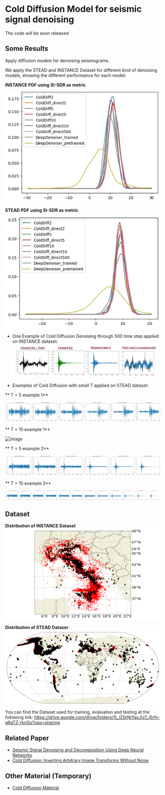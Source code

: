 # Cold Diffusion Model for seismic signal denoising

The code will be soon released

## Some Results
Apply diffusion models for denoising seismograms. 

We apply the STEAD and INSTANCE Dataset for different kind of denoising models, showing the different performance for each model:

**INSTANCE PDF using SI-SDR as metric**



![image](https://github.com/Daniele-Trappolini/Diffusion-Model-for-Earthquake/blob/main/Images/Instance_PDF.jpg)


**STEAD PDF using SI-SDR as metric**





![image](https://github.com/Daniele-Trappolini/Diffusion-Model-for-Earthquake/blob/main/Images/Stead_PDF.jpg)


* One Example of Cold Diffusion Denoising through 500 time step applied on INSTANCE dataset:
![image](https://github.com/Daniele-Trappolini/Diffusion-Model-for-Earthquake/blob/main/Images/Denoised.jpg)

* Examples of Cold Diffusion with small T applied on STEAD dataset:

** T = 5 example 1**


![image](https://github.com/Daniele-Trappolini/Diffusion-Model-for-Earthquake/blob/main/Images/T%3D5.jpg)

** T = 10 example 1**


![image](https://github.com/Daniele-Trappolini/Diffusion-Model-for-Earthquake/blob/main/Images/T%3D10.jpg)

** T = 5 example 2**


![image](https://github.com/Daniele-Trappolini/Diffusion-Model-for-Earthquake/blob/main/Images/T%3D5_2.jpg)

** T = 10 example 2**

![image](https://github.com/Daniele-Trappolini/Diffusion-Model-for-Earthquake/blob/main/Images/T%3D10_2.jpg)

## Dataset

**Distribution of INSTANCE Dataset**
![image](https://github.com/Daniele-Trappolini/Diffusion-Model-for-Earthquake/blob/main/Images/INSTANCE_dataset.png)

**Distribution of STEAD Dataser**
![image](https://github.com/Daniele-Trappolini/Diffusion-Model-for-Earthquake/blob/main/Images/Stead_dataset.png)

You can find the Dataset used for training, evaluation and testing at the following link: https://drive.google.com/drive/folders/1t_jZ0rNiYasJU7_jSrfy-g6aTZ-rkvOu?usp=sharing

## Related Paper
* [Seismic Signal Denoising and Decomposition Using Deep Neural Networks](https://arxiv.org/abs/1811.02695)
* [Cold Diffusion: Inverting Arbitrary Image Transforms Without Noise](https://arxiv.org/abs/2208.09392)

## Other Material (Temporary)
* [Cold Diffusion Material](https://nimble-capri-8e2.notion.site/Cold-Diffusion-b3a6bdce9c2d4c0097aeb814bb86b2ea?pvs=4)
